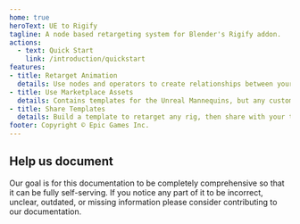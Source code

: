 ```yaml
---
home: true
heroText: UE to Rigify
tagline: A node based retargeting system for Blender's Rigify addon.
actions:
  - text: Quick Start
    link: /introduction/quickstart
features:
- title: Retarget Animation
  details: Use nodes and operators to create relationships between your rig and the rigify controls.
- title: Use Marketplace Assets
  details: Contains templates for the Unreal Mannequins, but any custom template can be built for any rig from any app.
- title: Share Templates
  details: Build a template to retarget any rig, then share with your team and never retarget the same rig again.
footer: Copyright © Epic Games Inc.
---
```


## Help us document
Our goal is for this documentation to be completely comprehensive so that it can be fully self-serving. If you notice
any part of it to be incorrect, unclear, outdated, or missing
information please consider contributing to our documentation.
